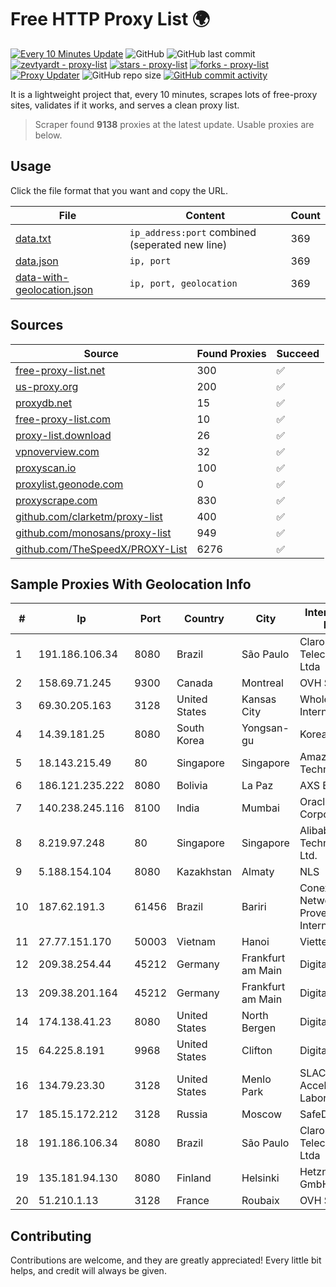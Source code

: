 
# Free HTTP Proxy List 🌍

[![Every 10 Minutes Update](https://github.com/mertguvencli/http-proxy-list/actions/workflows/main.yml/badge.svg?branch=main)](https://github.com/mertguvencli/http-proxy-list/actions/workflows/main.yml)
![GitHub](https://img.shields.io/github/license/mertguvencli/http-proxy-list)
![GitHub last commit](https://img.shields.io/github/last-commit/mertguvencli/http-proxy-list)
[![zevtyardt - proxy-list](https://img.shields.io/static/v1?label=zevtyardt&message=proxy-list&color=blue&logo=github)](https://github.com/zevtyardt/proxy-list "Go to GitHub repo")
[![stars - proxy-list](https://img.shields.io/github/stars/zevtyardt/proxy-list?style=social)](https://github.com/zevtyardt/proxy-list)
[![forks - proxy-list](https://img.shields.io/github/forks/zevtyardt/proxy-list?style=social)](https://github.com/zevtyardt/proxy-list)
[![Proxy Updater](https://github.com/zevtyardt/proxy-list/workflows/Proxy%20Updater/badge.svg)](https://github.com/zevtyardt/proxy-list/actions?query=workflow:"Proxy+Updater")
![GitHub repo size](https://img.shields.io/github/repo-size/zevtyardt/proxy-list)
[![GitHub commit activity](https://img.shields.io/github/commit-activity/m/zevtyardt/proxy-list?logo=commits)](https://github.com/zevtyardt/proxy-list/commits/main)

It is a lightweight project that, every 10 minutes, scrapes lots of free-proxy sites, validates if it works, and serves a clean proxy list.

> Scraper found **9138** proxies at the latest update. Usable proxies are below.

## Usage

Click the file format that you want and copy the URL.

|File|Content|Count|
|----|-------|-----|
|[data.txt](https://raw.githubusercontent.com/mertguvencli/http-proxy-list/main/proxy-list/data.txt)|`ip_address:port` combined (seperated new line)|369|
|[data.json](https://raw.githubusercontent.com/mertguvencli/http-proxy-list/main/proxy-list/data.json)|`ip, port`|369|
|[data-with-geolocation.json](https://raw.githubusercontent.com/mertguvencli/http-proxy-list/main/proxy-list/data-with-geolocation.json)|`ip, port, geolocation`|369|

## Sources

|Source|Found Proxies|Succeed|
|------|-------------|-------|
|[free-proxy-list.net](https://free-proxy-list.net)|300|✅|
|[us-proxy.org](https://www.us-proxy.org)|200|✅|
|[proxydb.net](http://proxydb.net)|15|✅|
|[free-proxy-list.com](https://free-proxy-list.com/?page=&port=&type%5B%5D=http&type%5B%5D=https&up_time=0&search=Search)|10|✅|
|[proxy-list.download](https://www.proxy-list.download/HTTP)|26|✅|
|[vpnoverview.com](https://vpnoverview.com/privacy/anonymous-browsing/free-proxy-servers)|32|✅|
|[proxyscan.io](https://www.proxyscan.io)|100|✅|
|[proxylist.geonode.com](https://proxylist.geonode.com/api/proxy-list?limit=300&page=1&sort_by=lastChecked&sort_type=desc&protocols=http,https)|0|✅|
|[proxyscrape.com](https://api.proxyscrape.com/v2/?request=displayproxies&protocol=http&timeout=10000&country=all&ssl=all&anonymity=all)|830|✅|
|[github.com/clarketm/proxy-list](https://raw.githubusercontent.com/clarketm/proxy-list/master/proxy-list-raw.txt)|400|✅|
|[github.com/monosans/proxy-list](https://raw.githubusercontent.com/monosans/proxy-list/main/proxies/http.txt)|949|✅|
|[github.com/TheSpeedX/PROXY-List](https://raw.githubusercontent.com/TheSpeedX/PROXY-List/master/http.txt)|6276|✅|


## Sample Proxies With Geolocation Info

|#|Ip|Port|Country|City|Internet Service Provider|
|-|--|----|-------|----|-------------------------|
|1|191.186.106.34|8080|Brazil|São Paulo|Claro NXT Telecomunicacoes Ltda|
|2|158.69.71.245|9300|Canada|Montreal|OVH SAS|
|3|69.30.205.163|3128|United States|Kansas City|WholeSale Internet|
|4|14.39.181.25|8080|South Korea|Yongsan-gu|Korea Telecom|
|5|18.143.215.49|80|Singapore|Singapore|Amazon Technologies Inc.|
|6|186.121.235.222|8080|Bolivia|La Paz|AXS Bolivia S. A.|
|7|140.238.245.116|8100|India|Mumbai|Oracle Corporation|
|8|8.219.97.248|80|Singapore|Singapore|Alibaba (US) Technology Co., Ltd.|
|9|5.188.154.104|8080|Kazakhstan|Almaty|NLS|
|10|187.62.191.3|61456|Brazil|Bariri|Conexao Networks Provedor de Internet|
|11|27.77.151.170|50003|Vietnam|Hanoi|Viettel Group|
|12|209.38.254.44|45212|Germany|Frankfurt am Main|DigitalOcean, LLC|
|13|209.38.201.164|45212|Germany|Frankfurt am Main|DigitalOcean, LLC|
|14|174.138.41.23|8080|United States|North Bergen|DigitalOcean, LLC|
|15|64.225.8.191|9968|United States|Clifton|DigitalOcean, LLC|
|16|134.79.23.30|3128|United States|Menlo Park|SLAC National Accelerator Laboratory|
|17|185.15.172.212|3128|Russia|Moscow|SafeData LLC|
|18|191.186.106.34|8080|Brazil|São Paulo|Claro NXT Telecomunicacoes Ltda|
|19|135.181.94.130|8080|Finland|Helsinki|Hetzner Online GmbH|
|20|51.210.1.13|3128|France|Roubaix|OVH SAS|



## Contributing

Contributions are welcome, and they are greatly appreciated! Every
little bit helps, and credit will always be given.

